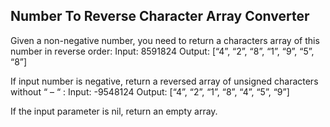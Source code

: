 ## Number To Reverse Character Array Converter

Given a non-negative number, you need to return a characters array of this number in reverse order:
Input: 8591824
Output: [“4”, “2”, “8”, “1”, “9”, “5”, “8”]

If input number is negative, return a reversed array of unsigned characters without “ – “ :
Input: -9548124
Output: [“4”, “2”, “1”, “8”, “4”, “5”, “9”]

If the input parameter is nil, return an empty array.

